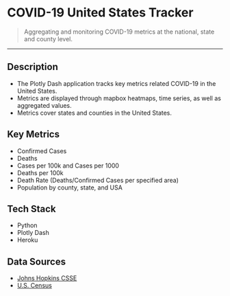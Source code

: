 
# COVID-19 United States Tracker

> Aggregating and monitoring COVID-19 metrics at the national, state and county level.


---

## Description

- The Plotly Dash application tracks key metrics related COVID-19 in the United States. 
- Metrics are displayed through mapbox heatmaps, time series, as well as aggregated values.
- Metrics cover states and counties in the United States.

## Key Metrics

- Confirmed Cases
- Deaths 
- Cases per 100k and Cases per 1000
- Deaths per 100k
- Death Rate (Deaths/Confirmed Cases per specified area)
- Population by county, state, and USA

## Tech Stack

- Python
- Plotly Dash
- Heroku

## Data Sources

- [Johns Hopkins CSSE](https://github.com/CSSEGISandData/COVID-19)
- [U.S. Census](https://www.census.gov/)

